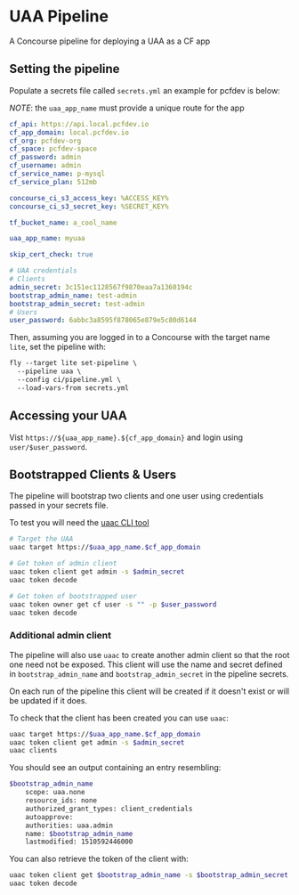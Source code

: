 # UAA Pipeline

A Concourse pipeline for deploying a UAA as a CF app

## Setting the pipeline

Populate a secrets file called `secrets.yml` an example for pcfdev is below:

*NOTE*: the `uaa_app_name` must provide a unique route for the app

```yaml
cf_api: https://api.local.pcfdev.io
cf_app_domain: local.pcfdev.io
cf_org: pcfdev-org
cf_space: pcfdev-space
cf_password: admin
cf_username: admin
cf_service_name: p-mysql
cf_service_plan: 512mb

concourse_ci_s3_access_key: %ACCESS_KEY%
concourse_ci_s3_secret_key: %SECRET_KEY%

tf_bucket_name: a_cool_name

uaa_app_name: myuaa

skip_cert_check: true

# UAA credentials
# Clients
admin_secret: 3c151ec1128567f9870eaa7a1360194c
bootstrap_admin_name: test-admin
bootstrap_admin_secret: test-admin
# Users
user_password: 6abbc3a8595f878065e879e5c80d6144
```

Then, assuming you are logged in to a Concourse with the target name `lite`, set the pipeline with:

```txt
fly --target lite set-pipeline \
  --pipeline uaa \
  --config ci/pipeline.yml \
  --load-vars-from secrets.yml
```

## Accessing your UAA

Vist `https://${uaa_app_name}.${cf_app_domain}` and login using `user/$user_password`.

## Bootstrapped Clients & Users

The pipeline will bootstrap two clients and one user using credentials passed in your secrets file.

To test you will need the [uaac CLI tool](https://github.com/cloudfoundry/cf-uaac)

```sh
# Target the UAA
uaac target https://$uaa_app_name.$cf_app_domain

# Get token of admin client
uaac token client get admin -s $admin_secret
uaac token decode

# Get token of bootstrapped user
uaac token owner get cf user -s "" -p $user_password
uaac token decode
```

### Additional admin client

The pipeline will also use `uaac` to create another admin client so that the root one need not be exposed. This client will use the name and secret defined in `bootstrap_admin_name` and `bootstrap_admin_secret` in the pipeline secrets.

On each run of the pipeline this client will be created if it doesn't exist or will be updated if it does.

To check that the client has been created you can use `uaac`:

```sh
uaac target https://$uaa_app_name.$cf_app_domain
uaac token client get admin -s $admin_secret
uaac clients
```

You should see an output containing an entry resembling:

```sh
$bootstrap_admin_name
    scope: uaa.none
    resource_ids: none
    authorized_grant_types: client_credentials
    autoapprove:
    authorities: uaa.admin
    name: $bootstrap_admin_name
    lastmodified: 1510592446000
```

You can also retrieve the token of the client with:

```sh
uaac token client get $bootstrap_admin_name -s $bootstrap_admin_secret
uaac token decode
```

